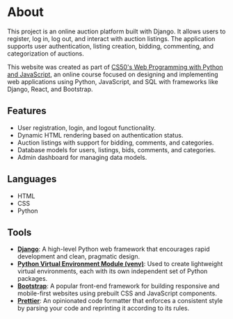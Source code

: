 # About

This project is an online auction platform built with Django. It allows users to
register, log in, log out, and interact with auction listings. The application
supports user authentication, listing creation, bidding, commenting, and
categorization of auctions.

This website was created as part of
[CS50's Web Programming with Python and JavaScript](https://pll.harvard.edu/course/cs50s-web-programming-python-and-javascript),
an online course focused on designing and implementing web applications using
Python, JavaScript, and SQL with frameworks like Django, React, and Bootstrap.

## Features

- User registration, login, and logout functionality.
- Dynamic HTML rendering based on authentication status.
- Auction listings with support for bidding, comments, and categories.
- Database models for users, listings, bids, comments, and categories.
- Admin dashboard for managing data models.

## Languages

- HTML
- CSS
- Python

## Tools

- [**Django**](https://www.djangoproject.com/): A high-level Python web
  framework that encourages rapid development and clean, pragmatic design.
- [**Python Virtual Environment Module (venv)**](https://docs.python.org/3/library/venv.html):
  Used to create lightweight virtual environments, each with its own independent
  set of Python packages.
- [**Bootstrap**](https://getbootstrap.com/): A popular front-end framework for
  building responsive and mobile-first websites using prebuilt CSS and
  JavaScript components.
- [**Prettier**](https://prettier.io/): An opinionated code formatter that
  enforces a consistent style by parsing your code and reprinting it according
  to its rules.
